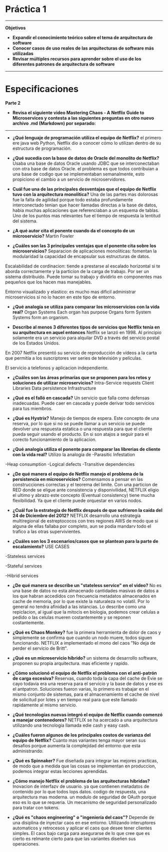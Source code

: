 # Práctica 1
___
**Objetivos** 
- **Expandir el conocimiento teórico sobre el tema de arquitectura de software**
- **Conocer casos de uso reales de las arquitecturas de software más utilizadas**
- **Revisar múltiples recursos para aprender sobre el uso de los diferentes patrones de arquitectura de software**
___
# Especificaciones

**Parte 2**

- **Revisa el siguiente video Mastering Chaos - A Netflix Guide to Microservices y contesta a las siguientes preguntas en otro nuevo archivo .md (Markdown) por separado:**
___

- **¿Qué lenguaje de programación utiliza el equipo de Netflix?**
el primero ere java web
Python, Netflix dio a conocer cómo lo utilizan dentro de su estructura de programación.

- **¿Qué sucedía con la base de datos de Oracle del monolito de Netflix?**
Usaba una base de datos Oracle usando JDBC que se interconectaban con otra base de datos Oracle.
el problema es que todos contribuian a una base de codigo que se implementaban semanalmente, esto propiciono el cambio a un servicio de microservidores.

- **Cuál fue una de las principales desventajas que el equipo de Netflix tuvo con la arquitectura monolítica?**
Una de las partes mas dolorosas fue la falta de agilidad porque todo estaba profundamente interconectado tenian que hacer llamadas directas a la base de datos, habia muchas aplicaciones que referenciaban a un esquema de tablas. Uno de los puntos mas relevantes fue el tiempo de respuesta la lentitud del sistema.

- **¿A qué autor cita el ponente cuando da el concepto de un microservicio?**
Martin Fowler

- **¿Cuáles son las 3 principales ventajas que el ponente cita sobre los microservicios?**
Separacion de aplicaciones monoliticas: fomentan la modularidad la capacidad de encapsular sus estructuras de datos.

Escalabilidad de cordinacion: tiende a prestarse al escalado horizontal si te aborda correctamente y la particion de la carga de trabajo. Por ser un sistema distribuido. Puede tomar su trabajo y dividirlo en componentes mas pequeños que los hacen mas manejables.

Entorno visualizado y elastico: es mucho mas dificil administrar microservicios si no lo hacen en este tipo de entorno.

- **¿Qué analogía se utiliza para comparar los microservicios con la vida real?**
Organ Systems
Each organ has purpose 
Organs form System
Systems form an organism.

- **Describe al menos 3 diferentes tipos de servicios que Netflix tenía en su arquitectura en aquel entonces**
Netflix se lanzó en 1998. Al principio solamente era un servicio para alquilar DVD a través del servicio postal de los Estados Unidos.

En 2007 Netflix presentó su servicio de reproducción de vídeos a la carta que permitía a los suscriptores ver series de televisión y películas.

El servicio a telefonos y aplicacion independiente.

- **¿Cuáles son las áreas primarias que se proponen para los retos y soluciones de utilizar microservicios?**
Intra-Service requests
Client Libraries
Data persistence
Infrastructure

- **¿Qué es el falló en cascada?**
Un servicio que falla como defensas inadecuadas. Puede caer en cascada y puede derivar todo servicios para tus miembros.

- **¿Qué es Hystrix?**
Manejo de tiempos de espera. Este concepto de una reserva, por lo que si no se puede llamar a un servicio se puede devolver una respuesta estatica o una respuesta para que el cliente pueda seguir usando el producto. En si son atajos a seguir para el corecto funcionamiento de la aplicacion.

- **¿Qué analogía utiliza el ponente para comparar las librerias de cliente con la vida real?**
Utilizo la analogia de 
-Parasitic Infestation

-Heap consumption
-Logical defects
-Transitive dependencies

- **¿De qué manera el equipo de Netflix manejo el problema de la persistencia en microservicios?**
Comensamos a pensar en las construcciones correctas y el teorema del limite. Con una particion de RED donde se eligue ante consistencia y disponivilidad, NETFLIX eligio el ultimo y abrazo este concepto (Eventual consistency) tiene mucha flexibilidad. Ya que el cliente puede orquestar en varios nodos.

- **¿Cuál fue la estrategia de Netflix después de que sufrieron la caída del 24 de Diciembre del 2012?**
NETFLIX desarrollo una estrategia multiregional de estreptococos con tres regiones AWS de modo que si alguna de ellas fallaba por completo, aun se podia mandarv todo el trafico a las otras supervivientes.

- **¿Cuáles son los 3 escenarios/casos que se plantean para la parte de escalamiento?**
USE CASES

-Stateless services

-Stateful services

-Hibrid services

- **¿De qué manera se describe un "stateless service" en el video?**
No es una base de datos no esta almacenado cantidades masivas de datos a los que habran accedidos con frecuencia metadatos almacenados en cache de memoria, por lo que existe la naturaleza no volatil.
Por lo general no tendra afinidad a las istancias. 
Lo describe como una repiclacion, al igual que la mitocis en biologia, podemos crear celulas a pedido o las celulas mueren costantemente y se reponen costantemente.

- **¿Qué es Chaos Monkey?**
fue la primera herramienta de dolor de caos y simplemente se confirma que cuando un nodo muere, todos siguen funcionando. NETFLIX a implementado el mono del caos "No deja de perder el servicio de Britt".

- **¿Qué es un microservicio híbrido?**
un sistema de desarrollo software, proponen su propia arquitectura. mas eficiente y rapido.

- **¿Cómo solucionó el equipo de Netflix el problema con el anti-patrón de carga excesiva?**
Reservas, cuando toda la capa del cache de Evie se cayo todavia era una reserva para el servicio y la base de datos y ese es el antpatron.
Soluciones fueron varias, lo primero es trabajar en el mismo conjunto de sistemas, para el almacenamiento el cache de nivel de solicitud por lotes y en tiempo real para que este llamado rapidamente al mismo servicio.

- **¿Qué tecnologías nuevas integró el equipo de Netflix cuando comenzó a manejar contenedores?**
NETFLIX se ha acercado a una arquitectura utilizando una  tecnologia llamada edie cash y easy cash.

- **¿Cuáles fueron algunos de los principales costos de varianza del equipo de Netflix?**
Cuanto mas variantes tenga mayor seran sus desafios porque aumenta la complejidad del entorno que esta administrando.

- **¿Qué es Spinnaker?**
Fue diseñada para integrar las mejores practicas, de modo que a medida que las cosas se implementan en produccion, podemos integrar estas lecciones aprendidas.

- **¿Cómo manejo Netflix el problema de las arquitecturas híbridas?**
Inovacion de interfazv de usuario. ya que contienen metadatos de contenido por lo que todos lops datos.
codigo de respuesta, una arquitectura mas moderna.
un modulo de seguridad de OAuth porque eso es lo que se requeria.
Un mecanismo de seguridad personalizado para tratar con tokens.

- **¿Qué es "chaos engineering" o "ingeniería del caos"?**
Depende de una disiplina de inyectar caos en ese entorno. Utilizando interuptores automaticos y retrocesos y aplicar el caos que desee tener clientes simples.
El caos bajo carga para asegurarse de lo que cree que es cierto es relmante cierto para que las variantes diseñen sus operaciones.
